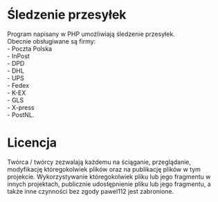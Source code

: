 # Śledzenie przesyłek
Program napisany w PHP umożliwiają śledzenie przesyłek.<br/>Obecnie obsługiwane są firmy:<br/>- Poczta Polska<br/>- InPost<br/>- DPD<br/>- DHL<br/>- UPS<br/>- Fedex<br/>- K-EX<br/>- GLS<br/>- X-press<br/>- PostNL.

# Licencja
Twórca / twórcy zezwalają każdemu na ściąganie, przeglądanie, modyfikację któregokolwiek plików oraz na publikację plików w tym projekcie. Wykorzystywanie któregokolwiek pliku lub jego fragmentu w innych projektach, publicznie udostępnienie pliku lub jego fragmentu, a także inne czynności bez zgody pawel112 jest zabronione.
